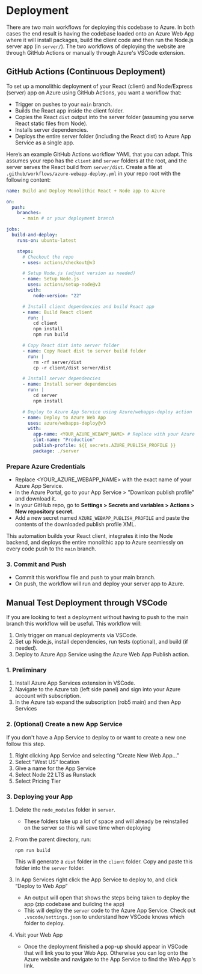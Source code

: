 # Deployment

There are two main workflows for deploying this codebase to Azure. In both cases the end result is having the codebase loaded onto an Azure Web App where it will install packages, build the client code and then run the Node.js server app (in `server/`). The two workflows of deploying the website are through GitHub Actions or manually through Azure's VSCode extension.

## GitHub Actions (Continuous Deployment)

To set up a monolithic deployment of your React (client) and Node/Express (server) app on Azure using GitHub Actions, you want a workflow that:

- Trigger on pushes to your `main` branch.
- Builds the React app inside the client folder.
- Copies the React `dist` output into the server folder (assuming you serve React static files from Node).
- Installs server dependencies.
- Deploys the entire server folder (including the React dist) to Azure App Service as a single app.

Here’s an example GitHub Actions workflow YAML that you can adapt. This assumes your repo has the `client` and `server` folders at the root, and the server serves the React build from `server/dist`. Create a file at `.github/workflows/azure-webapp-deploy.yml` in your repo root with the following content:

```yaml
name: Build and Deploy Monolithic React + Node app to Azure

on:
  push:
    branches:
      - main # or your deployment branch

jobs:
  build-and-deploy:
    runs-on: ubuntu-latest

    steps:
      # Checkout the repo
      - uses: actions/checkout@v3

      # Setup Node.js (adjust version as needed)
      - name: Setup Node.js
        uses: actions/setup-node@v3
        with:
          node-version: "22"

      # Install client dependencies and build React app
      - name: Build React client
        run: |
          cd client
          npm install
          npm run build

      # Copy React dist into server folder
      - name: Copy React dist to server build folder
        run: |
          rm -rf server/dist
          cp -r client/dist server/dist

      # Install server dependencies
      - name: Install server dependencies
        run: |
          cd server
          npm install

      # Deploy to Azure App Service using Azure/webapps-deploy action
      - name: Deploy to Azure Web App
        uses: azure/webapps-deploy@v3
        with:
          app-name: <YOUR_AZURE_WEBAPP_NAME> # Replace with your Azure App Service name
          slot-name: "Production"
          publish-profile: ${{ secrets.AZURE_PUBLISH_PROFILE }}
          package: ./server
```

### Prepare Azure Credentials

- Replace <YOUR_AZURE_WEBAPP_NAME> with the exact name of your Azure App Service.
- In the Azure Portal, go to your App Service > "Downloan publish profile" and download it.
- In your GitHub repo, go to **Settings > Secrets and variables > Actions > New repository secret**.
- Add a new secret named `AZURE_WEBAPP_PUBLISH_PROFILE` and paste the contents of the downloaded publish profile XML.

This automation builds your React client, integrates it into the Node backend, and deploys the entire monolithic app to Azure seamlessly on every code push to the `main` branch.

### 3. Commit and Push

- Commit this workflow file and push to your main branch.
- On push, the workflow will run and deploy your server app to Azure.

## Manual Test Deployment through VSCode

If you are looking to test a deployment without having to push to the main branch this workflow will be useful. This workflow will:

1. Only trigger on manual deployments via VSCode.
2. Set up Node.js, install dependencies, run tests (optional), and build (if needed).
3. Deploy to Azure App Service using the Azure Web App Publish action.

### 1. Preliminary

1. Install Azure App Services extension in VSCode.
2. Navigate to the Azure tab (left side panel) and sign into your Azure account with subscription.
3. In the Azure tab expand the subscription (rob5 main) and then App Services

### 2. (Optional) Create a new App Service

If you don't have a App Service to deploy to or want to create a new one follow this step.

1. Right clicking App Service and selecting “Create New Web App…”
2. Select “West US” location
3. Give a name for the App Service
4. Select Node 22 LTS as Runstack
5. Select Pricing Tier

### 3. Deploying your App

1. Delete the `node_modules` folder in `server`.
   - These folders take up a lot of space and will already be reinstalled on the server so this will save time when deploying
2. From the parent directory, run:

   ```
   npm run build

   ```

   This will generate a `dist` folder in the `client` folder. Copy and paste this folder into the `server` folder.

3. In App Services right click the App Service to deploy to, and click “Deploy to Web App”
   - An output will open that shows the steps being taken to deploy the app (zip codebase and building the app)
   - This will deploy the `server` code to the Azure App Service. Check out `.vscode/settings.json` to understand how VSCode knows which folder to deploy.
4. Visit your Web App
   - Once the deployment finished a pop-up should appear in VSCode that will link you to your Web App. Otherwise you can log onto the Azure website and navigate to the App Service to find the Web App's link.
